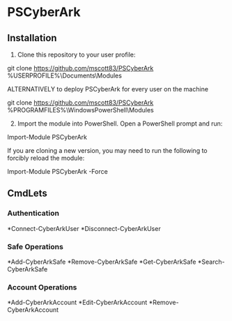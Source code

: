 # PSCyberArk

## Installation

1. Clone this repository to your user profile:

git clone https://github.com/mscott83/PSCyberArk %USERPROFILE%\Documents\Modules

ALTERNATIVELY to deploy PSCyberArk for every user on the machine

git clone https://github.com/mscott83/PSCyberArk %PROGRAMFILES%\WindowsPowerShell\Modules

2. Import the module into PowerShell. Open a PowerShell prompt and run:

Import-Module PSCyberArk

If you are cloning a new version, you may need to run the following to forcibly reload the module:

Import-Module PSCyberArk -Force

## CmdLets

### Authentication
*Connect-CyberArkUser
*Disconnect-CyberArkUser

### Safe Operations
*Add-CyberArkSafe
*Remove-CyberArkSafe
*Get-CyberArkSafe
*Search-CyberArkSafe

### Account Operations
*Add-CyberArkAccount
*Edit-CyberArkAccount
*Remove-CyberArkAccount
